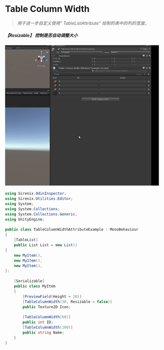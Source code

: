# Table Column Width

> *用于进一步自定义使用“ TableListAttribute” 绘制的表中的列的宽度。*

##### 【Resizable】 控制是否自动调整大小

![img](../image/TableColumnWidth/post-686-5fb7dcaf21abe.gif)

```cs
using Sirenix.OdinInspector;
using Sirenix.Utilities.Editor;
using System;
using System.Collections;
using System.Collections.Generic;
using UnityEngine;

public class TableColumnWidthAttributeExample : MonoBehaviour
{
    [TableList]
    public List List = new List()
{
    new MyItem(),
    new MyItem(),
    new MyItem(),
};

    [Serializable]
    public class MyItem
    {
        [PreviewField(Height = 20)]
        [TableColumnWidth(30, Resizable = false)]
        public Texture2D Icon;

        [TableColumnWidth(60)]
        public int ID;
        [TableColumnWidth(100)]
        public string Name;
    }
}
```